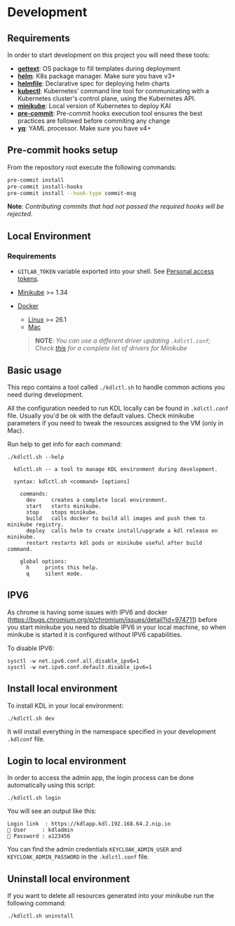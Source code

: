 # Development

## Requirements

In order to start development on this project you will need these tools:

- **[gettext](https://www.gnu.org/software/gettext/)**: OS package to fill templates during deployment
- **[helm](https://helm.sh/)**: K8s package manager. Make sure you have v3+
- **[helmfile](https://helmfile.readthedocs.io/en/latest/#installation)**: Declarative spec for deploying helm charts
- **[kubectl](https://github.com/kubernetes/kubectl)**: Kubernetes' command line tool for communicating with a Kubernetes cluster's control plane, using the Kubernetes API.
- **[minikube](https://minikube.sigs.k8s.io/docs/start/)**: Local version of Kubernetes to deploy KAI
- **[pre-commit](https://pre-commit.com/)**: Pre-commit hooks execution tool ensures the best practices are followed before commiting any change
- **[yq](https://github.com/mikefarah/yq)**: YAML processor. Make sure you have v4+

## Pre-commit hooks setup

From the repository root execute the following commands:

```bash
pre-commit install
pre-commit install-hooks
pre-commit install --hook-type commit-msg
```

**Note**: _Contributing commits that had not passed the required hooks will be rejected._

## Local Environment

### Requirements

- `GITLAB_TOKEN` variable exported into your shell. See [Personal access
  tokens](https://docs.gitlab.com/security/tokens/#personal-access-tokens).
- [Minikube](https://minikube.sigs.k8s.io/docs/start/) >= 1.34
- [Docker](https://docs.docker.com/get-docker/)

  - [Linux](https://docs.docker.com/desktop/setup/install/linux/) >= 26.1
  - [Mac](https://docs.docker.com/desktop/setup/install/mac-install/)

  > **NOTE**: _You can use a different driver updating `.kdlctl.conf`; Check [this](https://minikube.sigs.k8s.io/docs/drivers/) for a complete list of drivers for Minikube_

## Basic usage

This repo contains a tool called `./kdlctl.sh` to handle common actions you need during development.

All the configuration needed to run KDL locally can be found in `.kdlctl.conf` file. Usually you'd be ok with the default values. Check minikube parameters if you need to tweak the resources assigned to the VM (only in Mac).

Run help to get info for each command:

```console
./kdlctl.sh --help

  kdlctl.sh -- a tool to manage KDL environment during development.

  syntax: kdlctl.sh <command> [options]

    commands:
      dev     creates a complete local environment.
      start   starts minikube.
      stop    stops minikube.
      build   calls docker to build all images and push them to minikube registry.
      deploy  calls helm to create install/upgrade a kdl release on minikube.
      restart restarts kdl pods or minikube useful after build command.

    global options:
      h     prints this help.
      q     silent mode.
```

## IPV6

As chrome is having some issues with IPV6 and docker (<https://bugs.chromium.org/p/chromium/issues/detail?id=974711>)
before you start minikube you need to disable IPV6 in your local machine, so when minikube is started it is configured
without IPV6 capabilities.

To disable IPV6:

```console
sysctl -w net.ipv6.conf.all.disable_ipv6=1
sysctl -w net.ipv6.conf.default.disable_ipv6=1
```

## Install local environment

To install KDL in your local environment:

```console
./kdlctl.sh dev
```

It will install everything in the namespace specified in your development `.kdlconf` file.

## Login to local environment

In order to access the admin app, the login process can be done automatically using this script:

```console
./kdlctl.sh login
```

You will see an output like this:

```console
Login link  : https://kdlapp.kdl.192.168.64.2.nip.io
👤 User     : kdladmin
🔑 Password : a123456
```

You can find the admin credentials `KEYCLOAK_ADMIN_USER` and `KEYCLOAK_ADMIN_PASSWORD` in the `.kdlctl.conf` file.

## Uninstall local environment

If you want to delete all resources generated into your minikube run the following command:

```console
./kdlctl.sh uninstall
```
